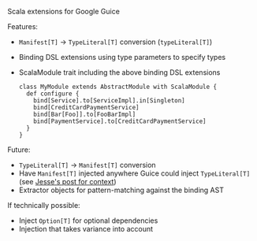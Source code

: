 Scala extensions for Google Guice

Features:

* `Manifest[T]` -> `TypeLiteral[T]` conversion (`typeLiteral[T]`)
* Binding DSL extensions using type parameters to specify types
* ScalaModule trait including the above binding DSL extensions

      class MyModule extends AbstractModule with ScalaModule {
        def configure {
          bind[Service].to[ServiceImpl].in[Singleton]
          bind[CreditCardPaymentService]
          bind[Bar[Foo]].to[FooBarImpl]
          bind[PaymentService].to[CreditCardPaymentService]
        }
      }

Future:

* `TypeLiteral[T]` -> `Manifest[T]` conversion
* Have `Manifest[T]` injected anywhere Guice could inject `TypeLiteral[T]` (see [Jesse's post for context](http://blog.publicobject.com/2008/11/guice-punches-erasure-in-face.html))
* Extractor objects for pattern-matching against the binding AST

If technically possible:

* Inject `Option[T]` for optional dependencies
* Injection that takes variance into account
